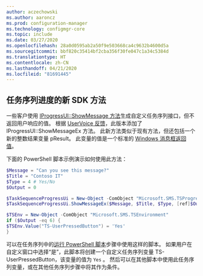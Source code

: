 ```yaml
---
author: aczechowski
ms.author: aaroncz
ms.prod: configuration-manager
ms.technology: configmgr-core
ms.topic: include
ms.date: 03/27/2020
ms.openlocfilehash: 28a0d0595ab2a50f9e503668ca4c9632b4600d5a
ms.sourcegitcommit: bbf820c35414bf2cba356f30fe047c1a34c5384d
ms.translationtype: HT
ms.contentlocale: zh-CN
ms.lasthandoff: 04/21/2020
ms.locfileid: "81691445"
---
```

## <a name="new-sdk-method-for-task-sequence-progress"></a><a name="bkmk_tsapi"></a> 任务序列进度的新 SDK 方法

<!--6448458-->

一些客户使用 [IProgressUI::ShowMessage 方法](../../../../../develop/reference/core/clients/client-classes/iprogressui--showmessage-method.md)生成自定义任务序列接口，但不返回用户响应的值。 根据 [UserVoice 反馈](https://configurationmanager.uservoice.com/forums/300492-ideas/suggestions/37304425-tsprogressui-showmessage-enable-output)，此版本添加了 IProgressUI::ShowMessageEx 方法。 此新方法类似于现有方法，但还包括一个新的整数结果变量 pResult。 此变量的值是一个标准的 [Windows 消息框返回值](https://docs.microsoft.com/windows/win32/api/winuser/nf-winuser-messagebox#return-value)。

下面的 PowerShell 脚本示例演示如何使用此方法：

```PowerShell
$Message = "Can you see this message?"
$Title = "Contoso IT"
$Type = 4 # Yes/No
$Output = 0

$TaskSequenceProgressUi = New-Object -ComObject "Microsoft.SMS.TSProgressUI"
$TaskSequenceProgressUi.ShowMessageEx($Message, $Title, $Type, [ref]$Output)

$TSEnv = New-Object -ComObject "Microsoft.SMS.TSEnvironment"
if ($Output -eq 6) {
$TSEnv.Value("TS-UserPressedButton") = 'Yes'
}
```

可以在任务序列中的[运行 PowerShell 脚本](../../../../../osd/understand/task-sequence-steps.md#BKMK_RunPowerShellScript)步骤中使用这样的脚本。 如果用户在自定义窗口中选择“是”，此脚本将创建一个自定义任务序列变量 TS-UserPressedButton，该变量的值为 `Yes` 。 然后可以在其他脚本中使用此任务序列变量，或在其他任务序列步骤中将其作为条件。
